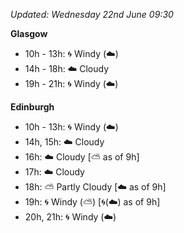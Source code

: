 *Updated: Wednesday 22nd June 09:30*

**Glasgow**

* 10h - 13h: :cyclone: Windy (:cloud:)
* 14h - 18h: :cloud: Cloudy
* 19h - 21h: :cyclone: Windy (:cloud:)

**Edinburgh**

* 10h - 13h: :cyclone: Windy (:cloud:)
* 14h, 15h: :cloud: Cloudy
* 16h: :cloud: Cloudy [:partly_sunny: as of 9h]
* 17h: :cloud: Cloudy
* 18h: :partly_sunny: Partly Cloudy [:cloud: as of 9h]
* 19h: :cyclone: Windy (:partly_sunny:) [:cyclone:(:cloud:) as of 9h]
* 20h, 21h: :cyclone: Windy (:cloud:)
